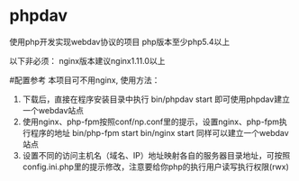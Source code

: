 # phpdav
使用php开发实现webdav协议的项目
php版本至少php5.4以上

以下非必须：
nginx版本建议nginx1.11.0以上

#配置参考
本项目可不用nginx, 使用方法：
1. 下载后，直接在程序安装目录中执行
    bin/phpdav start
    即可使用phpdav建立一个webdav站点
2. 使用nginx、php-fpm按照conf/np.conf里的提示，设置nginx、php-fpm执行程序的地址
    bin/php-fpm start
    bin/nginx start
    同样可以建立一个webdav站点
3. 设置不同的访问主机名（域名、IP）地址映射各自的服务器目录地址，可按照config.ini.php里的提示修改，注意要给你php的执行用户读写执行权限(rwx)
